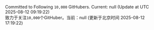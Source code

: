 Committed to Following `10,000` GitHubers. Current: <!-- FOLLOWING_COUNT -->null<!-- FOLLOWING_COUNT --> (Update at UTC <!-- LAST_UPDATED -->2025-08-12 09:19:22<!-- LAST_UPDATED -->)<br>
致力于关注`10,000`个GitHuber。当前：<!-- FOLLOWING_COUNT -->null<!-- FOLLOWING_COUNT --> (更新于北京时间 <!-- LAST_UPDATED_CST -->2025-08-12 17:19:22<!-- LAST_UPDATED_CST -->)
